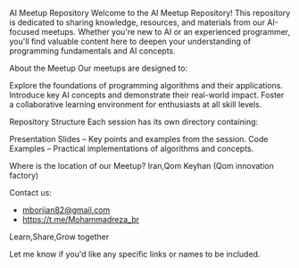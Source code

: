 
AI Meetup Repository
Welcome to the AI Meetup Repository! This repository is dedicated to sharing knowledge, resources, and materials from our AI-focused meetups. Whether you're new to AI or an experienced programmer, you'll find valuable content here to deepen your understanding of programming fundamentals and AI concepts.

About the Meetup
Our meetups are designed to:

Explore the foundations of programming algorithms and their applications.
Introduce key AI concepts and demonstrate their real-world impact.
Foster a collaborative learning environment for enthusiasts at all skill levels.

Repository Structure
Each session has its own directory containing:

Presentation Slides – Key points and examples from the session.
Code Examples – Practical implementations of algorithms and concepts.

Where is the location of our Meetup? Iran,Qom Keyhan (Qom innovation factory)

Contact us: 
- mborjian82@gmail.com
- https://t.me/Mohammadreza_br

Learn,Share,Grow together

Let me know if you'd like any specific links or names to be included.
